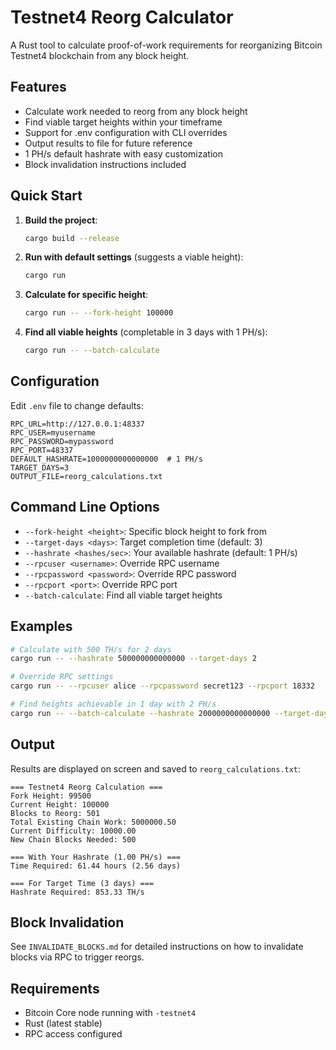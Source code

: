 # Testnet4 Reorg Calculator

A Rust tool to calculate proof-of-work requirements for reorganizing Bitcoin Testnet4 blockchain from any block height.

## Features

- Calculate work needed to reorg from any block height
- Find viable target heights within your timeframe
- Support for .env configuration with CLI overrides
- Output results to file for future reference
- 1 PH/s default hashrate with easy customization
- Block invalidation instructions included

## Quick Start

1. **Build the project**:
   ```bash
   cargo build --release
   ```

2. **Run with default settings** (suggests a viable height):
   ```bash
   cargo run
   ```

3. **Calculate for specific height**:
   ```bash
   cargo run -- --fork-height 100000
   ```

4. **Find all viable heights** (completable in 3 days with 1 PH/s):
   ```bash
   cargo run -- --batch-calculate
   ```

## Configuration

Edit `.env` file to change defaults:
```env
RPC_URL=http://127.0.0.1:48337
RPC_USER=myusername
RPC_PASSWORD=mypassword
RPC_PORT=48337
DEFAULT_HASHRATE=1000000000000000  # 1 PH/s
TARGET_DAYS=3
OUTPUT_FILE=reorg_calculations.txt
```

## Command Line Options

- `--fork-height <height>`: Specific block height to fork from
- `--target-days <days>`: Target completion time (default: 3)
- `--hashrate <hashes/sec>`: Your available hashrate (default: 1 PH/s)
- `--rpcuser <username>`: Override RPC username
- `--rpcpassword <password>`: Override RPC password
- `--rpcport <port>`: Override RPC port
- `--batch-calculate`: Find all viable target heights

## Examples

```bash
# Calculate with 500 TH/s for 2 days
cargo run -- --hashrate 500000000000000 --target-days 2

# Override RPC settings
cargo run -- --rpcuser alice --rpcpassword secret123 --rpcport 18332

# Find heights achievable in 1 day with 2 PH/s
cargo run -- --batch-calculate --hashrate 2000000000000000 --target-days 1
```

## Output

Results are displayed on screen and saved to `reorg_calculations.txt`:

```
=== Testnet4 Reorg Calculation ===
Fork Height: 99500
Current Height: 100000
Blocks to Reorg: 501
Total Existing Chain Work: 5000000.50
Current Difficulty: 10000.00
New Chain Blocks Needed: 500

=== With Your Hashrate (1.00 PH/s) ===
Time Required: 61.44 hours (2.56 days)

=== For Target Time (3 days) ===
Hashrate Required: 853.33 TH/s
```

## Block Invalidation

See `INVALIDATE_BLOCKS.md` for detailed instructions on how to invalidate blocks via RPC to trigger reorgs.

## Requirements

- Bitcoin Core node running with `-testnet4`
- Rust (latest stable)
- RPC access configured